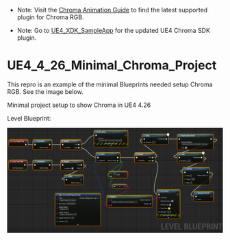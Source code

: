 * Note: Visit the [Chroma Animation Guide](https://chroma.razer.com/ChromaGuide/) to find the latest supported plugin for Chroma RGB.

* Note: Go to [UE4_XDK_SampleApp](https://github.com/razerofficial/UE4_XDK_SampleApp) for the updated UE4 Chroma SDK plugin.

# UE4_4_26_Minimal_Chroma_Project

This repro is an example of the minimal Blueprints needed setup Chroma RGB. See the image below.

Minimal project setup to show Chroma in UE4 4.26

Level Blueprint:

![image_1](images/image_1.png)
